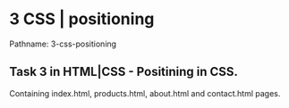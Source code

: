 # 3 CSS | positioning

Pathname: 3-css-positioning


## Task 3 in HTML|CSS - Positining in CSS.
Containing index.html, products.html, about.html and contact.html pages.

